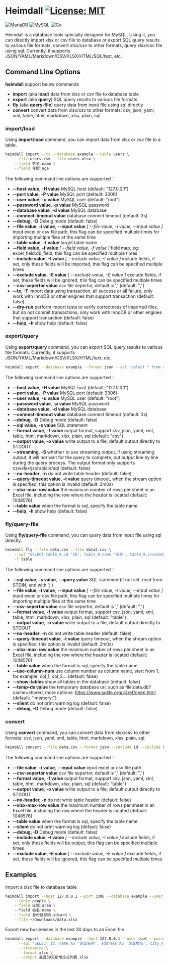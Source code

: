 # Heimdall [![License: MIT](https://img.shields.io/badge/License-MIT-yellow.svg)](https://opensource.org/licenses/MIT)


![MariaDB](https://img.shields.io/badge/MariaDB-003545?style=for-the-badge&logo=mariadb&logoColor=white) ![MySQL](https://img.shields.io/badge/mysql-%2300f.svg?style=for-the-badge&logo=mysql&logoColor=white) ![Go](https://img.shields.io/badge/go-%2300ADD8.svg?style=for-the-badge&logo=go&logoColor=white) 


Heimdall is a database tools specially designed for MySQL. Using it, you can directly import xlsx or csv file to database or export SQL query results to various file formats, convert xlsx/csv to other formats, query xlsx/csv file using sql. Currently, it supports JSON/YAML/Markdown/CSV/XLSX/HTML/SQL/text, etc.

## Command Line Options

**heimdall** support below commands

- **import** (aka **load**) data from xlsx or csv file to database table
- **export** (aka **query**) SQL query results to various file formats
- **fly** (aka **query-file**) query data from input file using sql directly
- **convert** convert data from xlsx/csv to other formats: csv, json, yaml, xml, table, html, markdown, xlsx, plain, sql

### import/load

Using **import/load** command, you can import data from xlsx or csv file to a table.

```bash
heimdall import --tx --database example --table users \
    --file users.csv --file users.xlsx \
    --field 姓名:name \
    --field 年龄:age
```

The following command line options are supported：

- **--host value**, **-H value** MySQL host (default: "127.0.0.1")
- **--port value**, **-P value** MySQL port (default: 3306)
- **--user value**, **-u value** MySQL user (default: "root")
- **--password value**, **-p value** MySQL password
- **--database value**, **-d value** MySQL database
- **--connect-timeout value** database connect timeout (default: 3s)
- **--debug**, **-D** Debug mode (default: false)
- **--file value**, **-i value**, **--input value** *[ --file value, -i value, --input value ]* input excel or csv file path, this flag can be specified multiple times for importing multiple files at the same time
- **--table value**, **-t value** target table name
- **--field value**, **-f value** *[ --field value, -f value ]* field map, eg: excel_field:db_field, this flag can be specified multiple times
- **--include value**, **-I value** *[ --include value, -I value ]* include fields, if set, only these fields will be imported, this flag can be specified multiple times
- **--exclude value**, **-E value** *[ --exclude value, -E value ]* exclude fields, if set, these fields will be ignored, this flag can be specified multiple times
- **--csv-sepertor value** csv file sepertor, default is ',' (default: ",")
- **--tx**, **-T** import data using transaction, all success or all failure, only work with InnoDB or other engines that support transaction (default: false)
- **--dry-run** perform import tests to verify correctness of imported files, but do not commit transactions, only work with InnoDB or other engines that support transaction (default: false)
- **--help**, **-h** show help (default: false)

### export/query

Using **export/query** command, you can export SQL query results to various file formats. Currently, it supports JSON/YAML/Markdown/CSV/XLSX/HTML/text, etc. 

```bash
heimdall export --database example --format json --sql 'select * from users'
```

The following command line options are supported：

- **--host value**, **-H value** MySQL host (default: "127.0.0.1")
- **--port value**, **-P value** MySQL port (default: 3306)
- **--user value**, **-u value** MySQL user (default: "root")
- **--password value**, **-p value** MySQL password
- **--database value**, **-d value** MySQL database
- **--connect-timeout value** database connect timeout (default: 3s)
- **--debug**, **-D** Debug mode (default: false)
- **--sql value**, **-s value** SQL statement
- **--format value**, **-f value** output format, support csv, json, yaml, xml, table, html, markdown, xlsx, plain, sql (default: "csv")
- **--output value**, **-o value** write output to a file, default output directly to STDOUT
- **--streaming**, **-S** whether to use streaming output, if using streaming output, it will not wait for the query to complete, but output line by line during the query process. The output format only supports csv/xlsx/json/plain/sql (default: false)
- **--no-header**, **-n** do not write table header (default: false)
- **--query-timeout value**, **-t value** query timeout, when the stream option is specified, this option is invalid (default: 2m0s)
- **--xlsx-max-row value** the maximum number of rows per sheet in an Excel file, including the row where the header is located (default: 1048576)
- **--table value** when the format is sql, specify the table name
- **--help**, **-h** show help (default: false)

### fly/query-file

Using **fly/query-file** command, you can query data from input file using sql directly.

```bash
heimdall fly --file data.csv --file data2.csv \
    --sql "SELECT table_0.id 'ID', table_0.name '名称', table_0.created_at '创建时间', count(*) as '字段数量' FROM table_0 LEFT JOIN table_1 ON table_0.id = table_1.ref_id WHERE table_1.deleted_at = '' GROUP BY table_0.id ORDER BY count(*) DESC LIMIT 10" \
    -f table
```

The following command line options are supported：

- **--sql value**, **-s value**, **--query value** SQL statement(if not set, read from STDIN, end with ';')
- **--file value**, **-i value**, **--input value** *[ --file value, -i value, --input value ]* input excel or csv file path, this flag can be specified multiple times for importing multiple files at the same time
- **--csv-sepertor value** csv file sepertor, default is ',' (default: ",")
- **--format value**, **-f value** output format, support csv, json, yaml, xml, table, html, markdown, xlsx, plain, sql (default: "table")
- **--output value**, **-o value** write output to a file, default output directly to STDOUT
- **--no-header**, **-n** do not write table header (default: false)
- **--query-timeout value**, **-t value** query timeout, when the stream option is specified, this option is invalid (default: 2m0s)
- **--xlsx-max-row value** the maximum number of rows per sheet in an Excel file, including the row where the header is located (default: 1048576)
- **--table value** when the format is sql, specify the table name
- **--use-column-num** use column number as column name, start from 1, for example: col_1, col_2... (default: false)
- **--show-tables** show all tables in the database (default: false)
- **--temp-ds value** the temporary database uri, such as file:data.db?cache=shared, more options: https://www.sqlite.org/c3ref/open.html (default: ":memory:")
- **--slient** do not print warning log (default: false)
- **--debug**, **-D** Debug mode (default: false)

### convert

Using **convert** command, you can convert data from xlsx/csv to other formats: csv, json, yaml, xml, table, html, markdown, xlsx, plain, sql.

```bash
heimdall convert --file data.csv --format json --include id --include name --include updated_at
```

The following command line options are supported：

- **--file value**, **-i value**, **--input value** input excel or csv file path
- **--csv-sepertor value** csv file sepertor, default is ',' (default: ",")
- **--format value**, **-f value** output format, support csv, json, yaml, xml, table, html, markdown, xlsx, plain, sql (default: "table")
- **--output value**, **-o value** write output to a file, default output directly to STDOUT
- **--no-header, -n** do not write table header (default: false)
- **--xlsx-max-row value** the maximum number of rows per sheet in an Excel file, including the row where the header is located (default: 1048576)
- **--table value** when the format is sql, specify the table name
- **--slient** do not print warning log (default: false)
- **--debug, -D** Debug mode (default: false)
- **--include value**, **-I value** *[ --include value, -I value ]* include fields, if set, only these fields will be output, this flag can be specified multiple times
- **--exclude value**, **-E value** *[ --exclude value, -E value ]* exclude fields, if set, these fields will be ignored, this flag can be specified multiple times

## Examples

Import a xlsx file to database table 

```bash
heimdall import --host 127.0.0.1 --port 3306 --database example --user root --password root \
    --table people \
    --field 区域:area \ 
    --field 姓名:name \
    --field 身份证号码:idcard \
    --file ~/Downloads/data.xlsx
```

Export new businesses in the last 30 days to an Excel file

```bash
heimdall export --database example --host 127.0.0.1 --user root --password root \
      --sql "SELECT id, name AS '企业名称', address AS '企业地址', city_name AS '城市', district_name AS '区县', DATE_FORMAT(created_at, '%Y-%m-%d %H:%i:%s') AS '创建时间' FROM enterprise WHERE created_at > DATE_SUB(NOW(), INTERVAL 30 DAY) ORDER BY id DESC" \
      --streaming \
      --format xlsx \
      --output 最近30天新增企业列表.xlsx
```